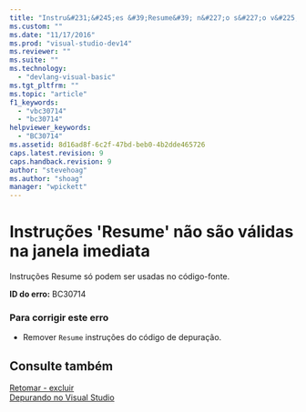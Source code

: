 ```yaml
---
title: "Instru&#231;&#245;es &#39;Resume&#39; n&#227;o s&#227;o v&#225;lidas na janela imediata | Microsoft Docs"
ms.custom: ""
ms.date: "11/17/2016"
ms.prod: "visual-studio-dev14"
ms.reviewer: ""
ms.suite: ""
ms.technology: 
  - "devlang-visual-basic"
ms.tgt_pltfrm: ""
ms.topic: "article"
f1_keywords: 
  - "vbc30714"
  - "bc30714"
helpviewer_keywords: 
  - "BC30714"
ms.assetid: 8d16ad8f-6c2f-47bd-beb0-4b2dde465726
caps.latest.revision: 9
caps.handback.revision: 9
author: "stevehoag"
ms.author: "shoag"
manager: "wpickett"
---
```

# Instru&#231;&#245;es &#39;Resume&#39; n&#227;o s&#227;o v&#225;lidas na janela imediata
Instruções Resume só podem ser usadas no código\-fonte.  
  
 **ID do erro:** BC30714  
  
### Para corrigir este erro  
  
-   Remover `Resume` instruções do código de depuração.  
  
## Consulte também  
 [Retomar \- excluir](http://msdn.microsoft.com/pt-br/fc82a786-a342-49d0-82a3-63f33e28f00f)   
 [Depurando no Visual Studio](/visual-studio/debugger/debugging-in-visual-studio)